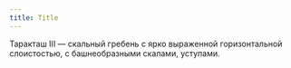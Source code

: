 ```yaml
---
title: Title
---
```


Таракташ III — скальный гребень с ярко выраженной горизонтальной слоистостью, с
башнеобразными скалами, уступами.

